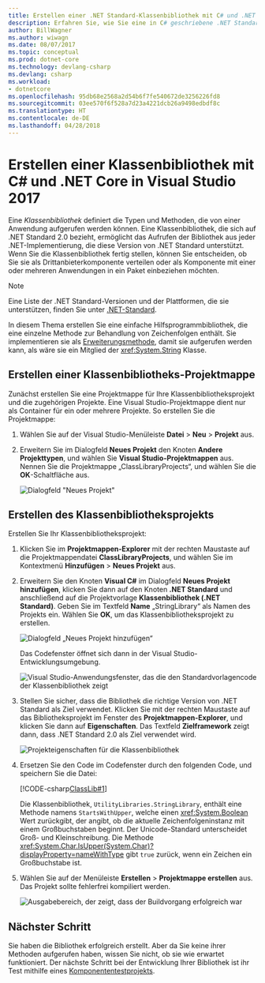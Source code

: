 ```yaml
---
title: Erstellen einer .NET Standard-Klassenbibliothek mit C# und .NET Core in Visual Studio 2017
description: Erfahren Sie, wie Sie eine in C# geschriebene .NET Standard-Klassenbibliothek mithilfe von Visual Studio 2017 erstellen.
author: BillWagner
ms.author: wiwagn
ms.date: 08/07/2017
ms.topic: conceptual
ms.prod: dotnet-core
ms.technology: devlang-csharp
ms.devlang: csharp
ms.workload:
- dotnetcore
ms.openlocfilehash: 95db68e2568a2d54b6f7fe540672de3256226fd8
ms.sourcegitcommit: 03ee570f6f528a7d23a4221dcb26a9498edbdf8c
ms.translationtype: HT
ms.contentlocale: de-DE
ms.lasthandoff: 04/28/2018
---
```

# <a name="building-a-class-library-with-c-and-net-core-in-visual-studio-2017"></a>Erstellen einer Klassenbibliothek mit C# und .NET Core in Visual Studio 2017

Eine *Klassenbibliothek* definiert die Typen und Methoden, die von einer Anwendung aufgerufen werden können. Eine Klassenbibliothek, die sich auf .NET Standard 2.0 bezieht, ermöglicht das Aufrufen der Bibliothek aus jeder .NET-Implementierung, die diese Version von .NET Standard unterstützt. Wenn Sie die Klassenbibliothek fertig stellen, können Sie entscheiden, ob Sie sie als Drittanbieterkomponente verteilen oder als Komponente mit einer oder mehreren Anwendungen in ein Paket einbeziehen möchten.

> [!NOTE]
> Eine Liste der .NET Standard-Versionen und der Plattformen, die sie unterstützen, finden Sie unter [.NET-Standard](../../standard/net-standard.md).

In diesem Thema erstellen Sie eine einfache Hilfsprogrammbibliothek, die eine einzelne Methode zur Behandlung von Zeichenfolgen enthält. Sie implementieren sie als [Erweiterungsmethode](../../csharp/programming-guide/classes-and-structs/extension-methods.md), damit sie aufgerufen werden kann, als wäre sie ein Mitglied der <xref:System.String> Klasse.

## <a name="creating-a-class-library-solution"></a>Erstellen einer Klassenbibliotheks-Projektmappe

Zunächst erstellen Sie eine Projektmappe für Ihre Klassenbibliotheksprojekt und die zugehörigen Projekte. Eine Visual Studio-Projektmappe dient nur als Container für ein oder mehrere Projekte. So erstellen Sie die Projektmappe:

1. Wählen Sie auf der Visual Studio-Menüleiste **Datei** > **Neu** > **Projekt** aus.

1. Erweitern Sie im Dialogfeld **Neues Projekt** den Knoten **Andere Projekttypen**, und wählen Sie **Visual Studio-Projektmappen** aus. Nennen Sie die Projektmappe „ClassLibraryProjects“, und wählen Sie die **OK**-Schaltfläche aus.

   ![Dialogfeld "Neues Projekt"](./media/library-with-visual-studio/newproject.png)

## <a name="creating-the-class-library-project"></a>Erstellen des Klassenbibliotheksprojekts

Erstellen Sie Ihr Klassenbibliotheksprojekt:

1. Klicken Sie im **Projektmappen-Explorer** mit der rechten Maustaste auf die Projektmappendatei **ClassLibraryProjects**, und wählen Sie im Kontextmenü **Hinzufügen** > **Neues Projekt** aus.

1. Erweitern Sie den Knoten **Visual C#** im Dialogfeld **Neues Projekt hinzufügen**, klicken Sie dann auf den Knoten **.NET Standard** und anschließend auf die Projektvorlage **Klassenbibliothek (.NET Standard)**. Geben Sie im Textfeld **Name** „StringLibrary“ als Namen des Projekts ein. Wählen Sie **OK**, um das Klassenbibliotheksprojekt zu erstellen.

   ![Dialogfeld „Neues Projekt hinzufügen“](./media/library-with-visual-studio/libproject.png)

   Das Codefenster öffnet sich dann in der Visual Studio-Entwicklungsumgebung.

   ![Visual Studio-Anwendungsfenster, das die den Standardvorlagencode der Klassenbibliothek zeigt](./media/library-with-visual-studio/stringlibrary.png)

1. Stellen Sie sicher, dass die Bibliothek die richtige Version von .NET Standard als Ziel verwendet. Klicken Sie mit der rechten Maustaste auf das Bibliotheksprojekt im Fenster des **Projektmappen-Explorer**, und klicken Sie dann auf **Eigenschaften**. Das Textfeld **Zielframework** zeigt dann, dass .NET Standard 2.0 als Ziel verwendet wird.

   ![Projekteigenschaften für die Klassenbibliothek](./media/library-with-visual-studio/properties.png)

1. Ersetzen Sie den Code im Codefenster durch den folgenden Code, und speichern Sie die Datei:

   [!CODE-csharp[ClassLib#1](../../../samples/snippets/csharp/getting_started/with_visual_studio_2017/classlib.cs)]

   Die Klassenbibliothek, `UtilityLibraries.StringLibrary`, enthält eine Methode namens `StartsWithUpper`, welche einen <xref:System.Boolean> Wert zurückgibt, der angibt, ob die aktuelle Zeichenfolgeninstanz mit einem Großbuchstaben beginnt. Der Unicode-Standard unterscheidet Groß- und Kleinschreibung. Die Methode <xref:System.Char.IsUpper(System.Char)?displayProperty=nameWithType> gibt `true` zurück, wenn ein Zeichen ein Großbuchstabe ist.

1. Wählen Sie auf der Menüleiste **Erstellen** > **Projektmappe erstellen** aus. Das Projekt sollte fehlerfrei kompiliert werden.

   ![Ausgabebereich, der zeigt, dass der Buildvorgang erfolgreich war](./media/library-with-visual-studio/buildsucceeds.png)

## <a name="next-step"></a>Nächster Schritt

Sie haben die Bibliothek erfolgreich erstellt. Aber da Sie keine ihrer Methoden aufgerufen haben, wissen Sie nicht, ob sie wie erwartet funktioniert. Der nächste Schritt bei der Entwicklung Ihrer Bibliothek ist ihr Test mithilfe eines [Komponententestprojekts](testing-library-with-visual-studio.md).